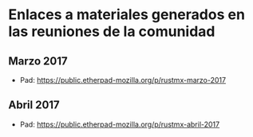# Enlaces a materiales generados en las reuniones de la comunidad

## Marzo 2017
* Pad: https://public.etherpad-mozilla.org/p/rustmx-marzo-2017

## Abril 2017
* Pad: https://public.etherpad-mozilla.org/p/rustmx-abril-2017
